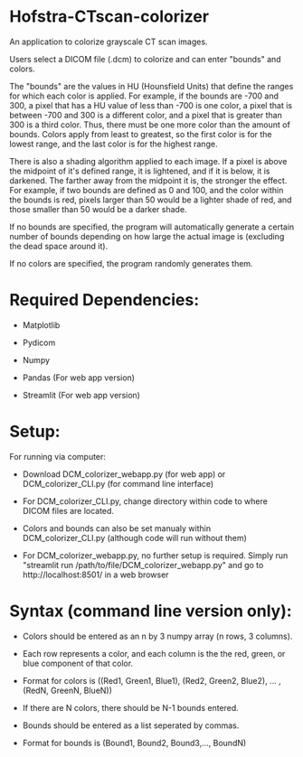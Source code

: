 # Hofstra-CTscan-colorizer
An application to colorize grayscale CT scan images. 

Users select a DICOM file (.dcm) to colorize and can enter "bounds" and colors.

The "bounds" are the values in HU (Hounsfield Units) that define the ranges for which each color is applied. For example, if the bounds are -700 and 300, a pixel that has a HU value of less than -700 is one color, a pixel that is between -700 and 300 is a different color, and a pixel that is greater than 300 is a third color. Thus, there must be one more color than the amount of bounds. Colors apply from least to greatest, so the first color is for the lowest range, and the last color is for the highest range.

There is also a shading algorithm applied to each image. If a pixel is above the midpoint of it's defined range, it is lightened, and if it is below, it is darkened. The farther away from the midpoint it is, the stronger the effect. For example, if two bounds are defined as 0 and 100, and the color within the bounds is red, pixels larger than 50 would be a lighter shade of red, and those smaller than 50 would be a darker shade.

If no bounds are specified, the program will automatically generate a certain number of bounds depending on how large the actual image is (excluding the dead space around it).

If no colors are specified, the program randomly generates them.

# Required Dependencies:

- Matplotlib

- Pydicom

- Numpy

- Pandas (For web app version)

- Streamlit (For web app version)

# Setup:

For running via computer:

- Download DCM_colorizer_webapp.py (for web app) or DCM_colorizer_CLI.py (for command line interface)
	
- For DCM_colorizer_CLI.py, change directory within code to where DICOM files are located.
	
- Colors and bounds can also be set manualy within DCM_colorizer_CLI.py (although code will run without them)
	
- For DCM_colorizer_webapp.py, no further setup is required. Simply run "streamlit run /path/to/file/DCM_colorizer_webapp.py" and go to http://localhost:8501/ in a web browser

# Syntax (command line version only):
	
- Colors should be entered as an n by 3 numpy array (n rows, 3 columns). 
	
- Each row represents a color, and each column is the the red, green, or blue component of that color.
	
- Format for colors is ((Red1, Green1, Blue1), (Red2, Green2, Blue2), ... , (RedN, GreenN, BlueN))
	
- If there are N colors, there should be N-1 bounds entered.
	
- Bounds should be entered as a list seperated by commas.
	
- Format for bounds is (Bound1, Bound2, Bound3,..., BoundN)
	
	
	

